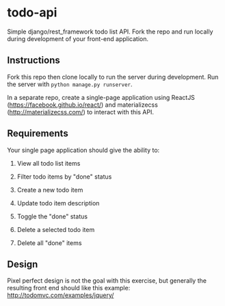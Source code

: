 # todo-api
Simple django/rest_framework todo list API. Fork the repo and run locally during development of your front-end application.

## Instructions
Fork this repo then clone locally to run the server during development. Run the server with `python manage.py runserver`.

In a separate repo, create a single-page application using ReactJS (https://facebook.github.io/react/) and materializecss (http://materializecss.com/) to interact with this API.

## Requirements
Your single page application should give the ability to:
1. View all todo list items

1. Filter todo items by "done" status

1. Create a new todo item

1. Update todo item description

1. Toggle the "done" status

1. Delete a selected todo item

1. Delete all "done" items

## Design
Pixel perfect design is not the goal with this exercise, but generally the resulting front end should like this example:
http://todomvc.com/examples/jquery/

